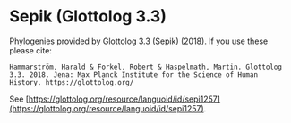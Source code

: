 # Sepik (Glottolog 3.3)

Phylogenies provided by Glottolog 3.3 (Sepik) (2018). If you use these please cite:

```
Hammarström, Harald & Forkel, Robert & Haspelmath, Martin. Glottolog 3.3. 2018. Jena: Max Planck Institute for the Science of Human History. https://glottolog.org/
```

See  [https://glottolog.org/resource/languoid/id/sepi1257](https://glottolog.org/resource/languoid/id/sepi1257).

